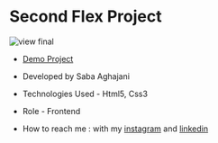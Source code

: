 # Second Flex Project 
![view final](https://github.com/Saba-Aghajani-developer/second-flex-project/assets/135870519/10ad2e8c-c132-464e-944c-34db348b9465)

- [Demo Project](https://saba-aghajani-developer.github.io/second-flex-project/)

- Developed by Saba Aghajani
  
- Technologies Used - Html5, Css3 

- Role - Frontend

- How to reach me : with my [instagram](https://instagram.com/saba_aghajani_developer?utm_source=qr&igshid=MzNlNGNkZWQ4Mg%3D%3D) and [linkedin](https://www.linkedin.com/in/saba-a-69b608208)

